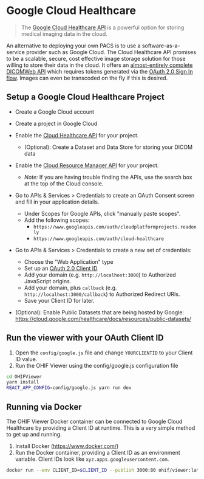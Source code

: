 # Google Cloud Healthcare

> The [Google Cloud Healthcare API](https://cloud.google.com/healthcare/) is a
> powerful option for storing medical imaging data in the cloud.

An alternative to deploying your own PACS is to use a software-as-a-service
provider such as Google Cloud. The Cloud Healthcare API promises to be a
scalable, secure, cost effective image storage solution for those willing to
store their data in the cloud. It offers an
[almost-entirely complete DICOMWeb API](https://cloud.google.com/healthcare/docs/dicom)
which requires tokens generated via the
[OAuth 2.0 Sign In flow](https://developers.google.com/identity/sign-in/web/sign-in).
Images can even be transcoded on the fly if this is desired.

## Setup a Google Cloud Healthcare Project

- Create a Google Cloud account
- Create a project in Google Cloud
- Enable the [Cloud Healthcare API](https://cloud.google.com/healthcare/) for
  your project.
  - (Optional): Create a Dataset and Data Store for storing your DICOM data
- Enable the
  [Cloud Resource Manager API](https://cloud.google.com/resource-manager/) for
  your project.
  - _Note:_ If you are having trouble finding the APIs, use the search box at
    the top of the Cloud console.
- Go to APIs & Services > Credentials to create an OAuth Consent screen and fill
  in your application details.
  - Under Scopes for Google APIs, click "manually paste scopes".
  - Add the following scopes:
    - `https://www.googleapis.com/auth/cloudplatformprojects.readonly`
    - `https://www.googleapis.com/auth/cloud-healthcare`
- Go to APIs & Services > Credentials to create a new set of credentials:

  - Choose the "Web Application" type
  - Set up an
    [OAuth 2.0 Client ID](https://support.google.com/cloud/answer/6158849?hl=en)
  - Add your domain (e.g. `http://localhost:3000`) to Authorized JavaScript
    origins.
  - Add your domain, plus `callback` (e.g.
    `http://localhost:3000/callback`) to Authorized Redirect URIs.
  - Save your Client ID for later.

- (Optional): Enable Public Datasets that are being hosted by Google:
  https://cloud.google.com/healthcare/docs/resources/public-datasets/

## Run the viewer with your OAuth Client ID

1. Open the `config/google.js` file and change `YOURCLIENTID` to
   your Client ID value.
1. Run the OHIF Viewer using the config/google.js configuration file

```bash
cd OHIFViewer
yarn install
REACT_APP_CONFIG=config/google.js yarn run dev
```

## Running via Docker

The OHIF Viewer Docker container can be connected to Google Cloud
Healthcare by providing a Client ID at runtime. This is a very simple
method to get up and running.

1. Install Docker (https://www.docker.com/)
1. Run the Docker container, providing a Client ID as an environment variable.
   Client IDs look like `xyz.apps.googleusercontent.com`.

```bash
docker run --env CLIENT_ID=$CLIENT_ID --publish 3000:80 ohif/viewer:latest
```

